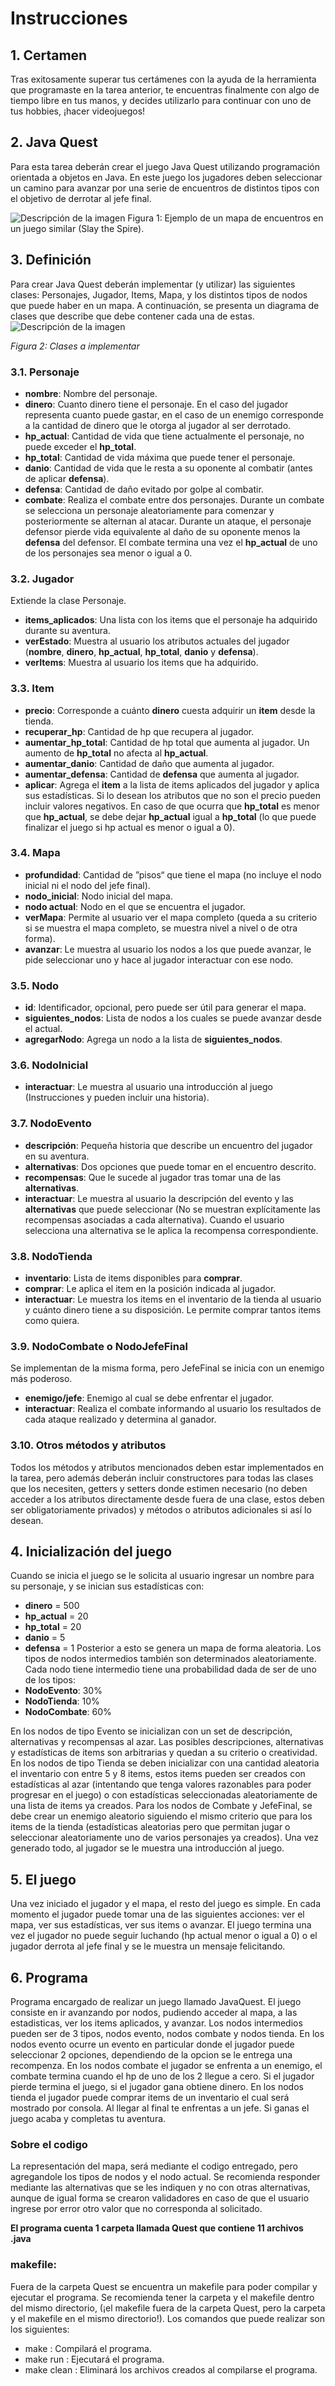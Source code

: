 # Instrucciones
## 1.	Certamen
Tras exitosamente superar tus certámenes con la ayuda de la herramienta que programaste en la tarea anterior, te encuentras finalmente con algo de tiempo libre en tus manos, y decides utilizarlo para continuar con uno de tus hobbies, ¡hacer videojuegos!
## 2.	Java Quest
Para esta tarea deberán crear el juego Java Quest utilizando programación orientada a objetos en Java. En este juego los jugadores deben seleccionar un camino para avanzar por una serie de encuentros de distintos tipos con el objetivo de derrotar al jefe final.

<image src="img/Imagen2.jpg" alt="Descripción de la imagen">
Figura 1: Ejemplo de un mapa de encuentros en un juego similar (Slay the Spire).
  
## 3. Definición
Para crear Java Quest deberán implementar (y utilizar) las siguientes clases: Personajes, Jugador, Items, Mapa, y los distintos tipos de nodos que puede haber en un mapa. A continuación, se presenta un diagrama de clases que describe que debe contener cada una de estas.
<image src="img/Imagen.jpg" alt="Descripción de la imagen">  
  
*Figura 2: Clases a implementar*
  
### 3.1. Personaje
* **nombre**: Nombre del personaje.
* **dinero**: Cuanto dinero tiene el personaje. En el caso del jugador representa cuanto puede gastar, en el caso de un enemigo corresponde a la cantidad de dinero que le otorga al jugador al ser derrotado.
* **hp_actual**: Cantidad de vida que tiene actualmente el personaje, no puede exceder el **hp_total**.
* **hp_total**: Cantidad de vida máxima que puede tener el personaje.
* **danio**: Cantidad de vida que le resta a su oponente al combatir (antes de aplicar **defensa**).
* **defensa**: Cantidad de daño evitado por golpe al combatir.
* **combate**: Realiza el combate entre dos personajes. Durante un combate se selecciona un personaje aleatoriamente para comenzar y posteriormente se alternan al atacar. Durante un ataque, el personaje defensor pierde vida equivalente al daño de su oponente menos la **defensa** del defensor. El combate termina una vez el **hp_actual** de uno de los personajes sea menor o igual a 0.
  
### 3.2. Jugador
Extiende la clase Personaje.
* **items_aplicados**: Una lista con los items que el personaje ha adquirido durante su aventura.
* **verEstado**: Muestra al usuario los atributos actuales del jugador (**nombre**, **dinero**, **hp_actual**, **hp_total**, **danio** y **defensa**).
* **verItems**: Muestra al usuario los items que ha adquirido.
  
### 3.3. Item
* **precio**: Corresponde a cuánto **dinero** cuesta adquirir un **item** desde la tienda.
* **recuperar_hp**: Cantidad de hp que recupera al jugador.
* **aumentar_hp_total**: Cantidad de hp  total que aumenta al jugador. Un aumento de **hp_total** no afecta al **hp_actual**.
* **aumentar_danio**: Cantidad de daño que aumenta al jugador.
* **aumentar_defensa**: Cantidad de **defensa** que aumenta al jugador.
* **aplicar**: Agrega el **item** a la lista de items aplicados del jugador y aplica sus estadísticas.
Si lo desean los atributos que no son el precio pueden incluir valores negativos. En caso de que ocurra que **hp_total** es menor que **hp_actual**, se debe dejar **hp_actual** igual a **hp_total** (lo que puede finalizar el juego si hp  actual es menor o igual a 0).
  
### 3.4. Mapa
* **profundidad**: Cantidad de ”pisos“ que tiene el mapa (no incluye el nodo inicial ni el nodo del jefe final).
* **nodo_inicial**: Nodo inicial del mapa.
* **nodo actual**: Nodo en el que se encuentra el jugador.
* **verMapa**: Permite al usuario ver el mapa completo (queda a su criterio si se muestra el mapa completo, se muestra nivel a nivel o de otra forma).
* **avanzar**: Le muestra al usuario los nodos a los que puede avanzar, le pide seleccionar uno y hace al jugador interactuar con ese nodo.
  
### 3.5. Nodo
* **id**: Identificador, opcional, pero puede ser útil para generar el mapa.
* **siguientes_nodos**: Lista de nodos a los cuales se puede avanzar desde el actual.
* **agregarNodo**: Agrega un nodo a la lista de **siguientes_nodos**.
  
### 3.6. NodoInicial
* **interactuar**:  Le muestra al usuario una introducción al juego (Instrucciones y pueden incluir una historia).
  
### 3.7. NodoEvento
* **descripción**: Pequeña historia que describe un encuentro del jugador en su aventura.
* **alternativas**: Dos opciones que puede tomar en el encuentro descrito.
* **recompensas**: Que le sucede al jugador tras tomar una de las **alternativas**.
* **interactuar**: Le muestra al usuario la descripción del evento y las **alternativas** que puede seleccionar (No se muestran explícitamente las recompensas asociadas a cada alternativa). Cuando el usuario selecciona una alternativa se le aplica la recompensa correspondiente.
  
### 3.8. NodoTienda
* **inventario**: Lista de items disponibles para **comprar**.
* **comprar**: Le aplica el item en la posición indicada al jugador.
* **interactuar**: Le muestra los items en el inventario de la tienda al usuario y cuánto dinero tiene a su disposición. Le permite comprar tantos items como quiera.
  
### 3.9. NodoCombate o NodoJefeFinal
Se implementan de la misma forma, pero JefeFinal se inicia con un enemigo más poderoso.
* **enemigo/jefe**: Enemigo al cual se debe enfrentar el jugador.
* **interactuar**: Realiza el combate informando al usuario los resultados de cada ataque realizado y determina al ganador.
  
### 3.10.	Otros métodos y atributos
Todos los métodos y atributos mencionados deben estar implementados en la tarea, pero además deberán incluir constructores para todas las clases que los necesiten, getters y setters donde estimen necesario (no deben acceder a los atributos directamente desde fuera de una clase, estos deben ser obligatoriamente privados) y métodos o atributos adicionales si así lo desean.
  
## 4. Inicialización del juego
Cuando se inicia el juego se le solicita al usuario ingresar un nombre para su personaje, y se inician sus estadísticas con:
* **dinero** = 500
* **hp_actual** = 20
* **hp_total** = 20
* **danio** = 5
* **defensa** = 1
Posterior a esto se genera un mapa de forma aleatoria.
Los tipos de nodos intermedios también son determinados aleatoriamente. Cada nodo tiene intermedio tiene una probabilidad dada de ser de uno de los tipos:
* **NodoEvento**: 30%
* **NodoTienda**: 10%
* **NodoCombate**: 60%
  
En los nodos de tipo Evento se inicializan con un set de descripción, alternativas y recompensas al azar. Las posibles descripciones, alternativas y estadísticas de items son arbitrarias y quedan a su criterio o creatividad.
En los nodos de tipo Tienda se deben inicializar con una cantidad aleatoria el inventario con entre 5 y 8 items, estos items pueden ser creados con estadísticas al azar (intentando que tenga valores razonables para poder progresar en el juego) o con estadísticas seleccionadas aleatoriamente de una lista de items ya creados.
Para los nodos de Combate y JefeFinal, se debe crear un enemigo aleatorio siguiendo el mismo criterio que para los items de la tienda (estadísticas aleatorias pero que permitan jugar o seleccionar aleatoriamente uno de varios personajes ya creados).
Una vez generado todo, al jugador se le muestra una introducción al juego.
  
## 5. El juego
Una vez iniciado el jugador y el mapa, el resto del juego es simple. En cada momento el jugador puede tomar una de las siguientes acciones: ver el mapa, ver sus estadísticas, ver sus items o avanzar. El juego termina una vez el jugador no puede seguir luchando (hp  actual menor o igual a 0) o el jugador derrota al jefe final y se le muestra un mensaje felicitando.

## 6. Programa
  
Programa encargado de realizar un juego llamado JavaQuest. El juego consiste en ir avanzando por nodos, pudiendo acceder al mapa, a las estadisticas, ver los items aplicados, y avanzar. Los nodos intermedios pueden ser de 3 tipos, nodos evento, nodos combate y nodos tienda.
En los nodos evento ocurre un evento en particular donde el jugador puede seleccionar 2 opciones, dependiendo de la opcion se le entrega una recompenza. 
En los nodos combate el jugador se enfrenta a un enemigo, el combate termina cuando el hp de uno de los 2 llegue a cero. Si el jugador pierde termina el juego, si el jugador gana obtiene dinero.
En los nodos tienda el jugador puede comprar items de un inventario el cual será mostrado por consola.
Al llegar al final te enfrentas a un jefe. Si ganas el juego acaba y completas tu aventura.

### Sobre el codigo

La representación del mapa, será mediante el codigo entregado, pero agregandole los tipos de nodos y el nodo actual.
Se recomienda responder mediante las alternativas que se les indiquen y no con otras alternativas, aunque de igual forma se crearon validadores en caso de que el usuario ingrese por error otro valor que no corresponda al solicitado.

**El programa cuenta 1 carpeta llamada Quest que contiene 11 archivos .java**

### makefile:
Fuera de la carpeta Quest se encuentra un makefile para poder compilar y ejecutar el programa. Se recomienda tener la carpeta y el makefile dentro del mismo directorio, (¡el makefile fuera de la carpeta Quest, pero la carpeta y el makefile en el mismo directorio!). Los comandos que puede realizar son los siguientes:
* make : Compilará el programa.
* make run : Ejecutará el programa.
* make clean : Eliminará los archivos creados al compilarse el programa.
